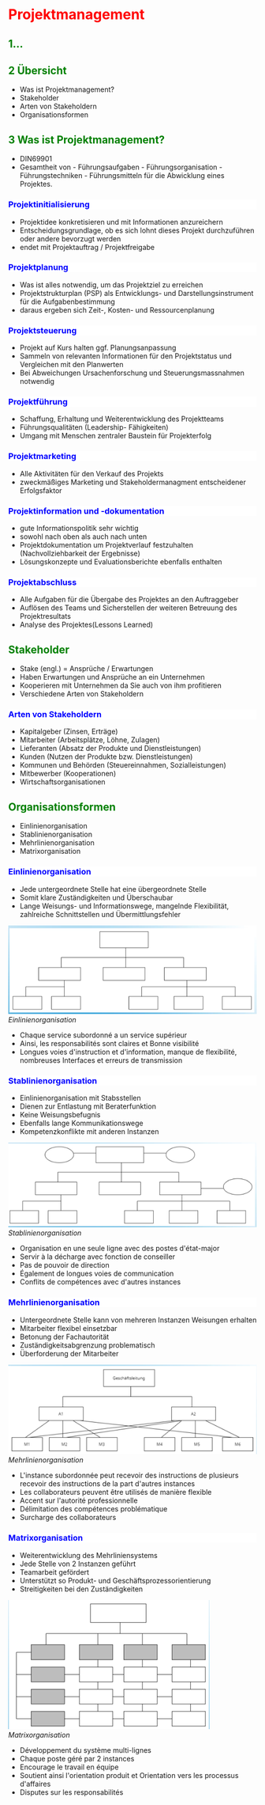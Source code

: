 <style>
h1 { color: Red }
h2 { color: green }
h3 { color: blue; background-color: white;}
h4 { color:red;}
h5 { color: yellow;}
h6 { color: hotpink;}
f{ color: red;
font-weight: bold;
text-decoration: underline;}
mono{font-family:"monospace"}

</style>

# Projektmanagement

## 1...

## 2 Übersicht

- Was ist Projektmanagement?
- Stakeholder
- Arten von Stakeholdern
- Organisationsformen

## 3 Was ist Projektmanagement?

- DIN69901
- Gesamtheit von - Führungsaufgaben - Führungsorganisation - Führungstechniken - Führungsmitteln
  für die Abwicklung eines Projektes.

### Projektinitialisierung

- Projektidee konkretisieren und mit Informationen anzureichern
- Entscheidungsgrundlage, ob es sich lohnt dieses Projekt durchzuführen oder andere bevorzugt werden
- endet mit Projektauftrag / Projektfreigabe

### Projektplanung

- Was ist alles notwendig, um das Projektziel zu erreichen
- Projektstrukturplan (PSP) als Entwicklungs- und Darstellungsinstrument für die Aufgabenbestimmung
- daraus ergeben sich Zeit-, Kosten- und Ressourcenplanung

### Projektsteuerung

- Projekt auf Kurs halten ggf. Planungsanpassung
- Sammeln von relevanten Informationen für den Projektstatus und Vergleichen mit den Planwerten
- Bei Abweichungen Ursachenforschung und Steuerungsmassnahmen notwendig

### Projektführung

- Schaffung, Erhaltung und Weiterentwicklung des Projektteams
- Führungsqualitäten (Leadership- Fähigkeiten)
- Umgang mit Menschen zentraler Baustein für Projekterfolg

### Projektmarketing

- Alle Aktivitäten für den Verkauf des Projekts
- zweckmäßiges Marketing und Stakeholdermanagment entscheidener Erfolgsfaktor

### Projektinformation und -dokumentation

- gute Informationspolitik sehr wichtig
- sowohl nach oben als auch nach unten
- Projektdokumentation um Projektverlauf festzuhalten (Nachvollziehbarkeit der Ergebnisse)
- Lösungskonzepte und Evaluationsberichte ebenfalls enthalten

### Projektabschluss

- Alle Aufgaben für die Übergabe des Projektes an den Auftraggeber
- Auflösen des Teams und Sicherstellen der weiteren Betreuung des Projektresultats
- Analyse des Projektes(Lessons Learned)

## Stakeholder

- Stake (engl.) = Ansprüche / Erwartungen
- Haben Erwartungen und Ansprüche an ein
  Unternehmen
- Kooperieren mit Unternehmen da Sie auch
  von ihm profitieren
- Verschiedene Arten von Stakeholdern

### Arten von Stakeholdern

- Kapitalgeber (Zinsen, Erträge)
- Mitarbeiter (Arbeitsplätze, Löhne, Zulagen)
- Lieferanten (Absatz der Produkte und
  Dienstleistungen)
- Kunden (Nutzen der Produkte bzw.
  Dienstleistungen)
- Kommunen und Behörden
  (Steuereinnahmen, Sozialleistungen)
- Mitbewerber (Kooperationen)
- Wirtschaftsorganisationen

## Organisationsformen

- Einlinienorganisation
- Stablinienorganisation
- Mehrlinienorganisation
- Matrixorganisation

### Einlinienorganisation

- Jede untergeordnete Stelle hat eine
  übergeordnete Stelle
- Somit klare Zuständigkeiten und
  Überschaubar
- Lange Weisungs- und Informationswege,
  mangelnde Flexibilität, zahlreiche
  Schnittstellen und Übermittlungsfehler

![Alt text](img/pm1.png)_Einlinienorganisation_

- Chaque service subordonné a un service supérieur
- Ainsi, les responsabilités sont claires et Bonne visibilité
- Longues voies d'instruction et d'information, manque de flexibilité, nombreuses Interfaces et erreurs de transmission

### Stablinienorganisation

- Einlinienorganisation mit Stabsstellen
- Dienen zur Entlastung mit Beraterfunktion
- Keine Weisungsbefugnis
- Ebenfalls lange Kommunikationswege
- Kompetenzkonflikte mit anderen Instanzen

![Alt text](img/pm2.png)_Stablinienorganisation_

- Organisation en une seule ligne avec des postes d'état-major
- Servir à la décharge avec fonction de conseiller
- Pas de pouvoir de direction
- Également de longues voies de communication
- Conflits de compétences avec d'autres instances

### Mehrlinienorganisation

- Untergeordnete Stelle kann von mehreren
  Instanzen Weisungen erhalten
- Mitarbeiter flexibel einsetzbar
- Betonung der Fachautorität
- Zuständigkeitsabgrenzung problematisch
- Überforderung der Mitarbeiter

![Alt text](img/pm3.png)
_Mehrlinienorganisation_

- L'instance subordonnée peut recevoir des instructions de plusieurs recevoir des instructions de la part d'autres instances
- Les collaborateurs peuvent être utilisés de manière flexible
- Accent sur l'autorité professionnelle
- Délimitation des compétences problématique
- Surcharge des collaborateurs

### Matrixorganisation

- Weiterentwicklung des Mehrliniensystems
- Jede Stelle von 2 Instanzen geführt
- Teamarbeit gefördert
- Unterstützt so Produkt- und
  Geschäftsprozessorientierung
- Streitigkeiten bei den Zuständigkeiten

![Alt text](img/pm4.png)_Matrixorganisation_

- Développement du système multi-lignes
- Chaque poste géré par 2 instances
- Encourage le travail en équipe
- Soutient ainsi l'orientation produit et Orientation vers les processus d'affaires
- Disputes sur les responsabilités
